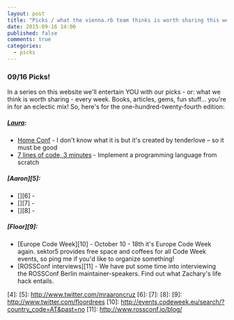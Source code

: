 ```yaml
---
layout: post
title: "Picks / what the vienna.rb team thinks is worth sharing this week"
date: 2015-09-16 14:00
published: false
comments: true
categories:
  - picks
---
```


### 09/16 Picks!

In a series on this website we'll entertain YOU with our picks - or: what we think is worth sharing - every week.
Books, articles, gems, fun stuff... you're in for an eclectic mix! So, here's for the one-hundred-twenty-fourth edition:

##### [Laura][1]:
- [Home Conf][2] - I don't know what it is but it's created by tenderlove – so it must be good
- [7 lines of code, 3 minutes][3] - Implement a programming language from scratch

##### [Aaron][5]:
- [][6] -
- [][7] -
- [][8] -


##### [Floor][9]:
- [Europe Code Week][10] - October 10 - 18th it's Europe Code Week again. sektor5 provides free space and coffees for all Code Week events, so ping me if you'd like to organize something!
- [ROSSConf interviews][11] - We have put some time into interviewing the ROSSConf Berlin maintainer-speakers. Find out what Zachary's life hack entails. 



[1]: http://www.twitter.com/alicetragedy
[2]: http://homeconfconf.com/
[3]: http://matt.might.net/articles/implementing-a-programming-language/
[4]:
[5]: http://www.twitter.com/mraaroncruz
[6]:
[7]:
[8]:
[9]: http://www.twitter.com/floordrees
[10]: http://events.codeweek.eu/search/?country_code=AT&past=no
[11]: http://www.rossconf.io/blog/
